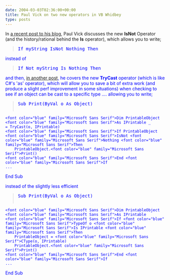 ```yaml
---
date: 2004-03-03T02:36:00+00:00
title: Paul Vick on two new operators in VB Whidbey
type: posts
---
```

In [a recent post to his blog](http://www.panopticoncentral.net/PermaLink.aspx/086feb98-d3d3-4831-a1ba-e8f70c72dac1), Paul Vick discusses the new **IsNot** Operator (and the history/rational behind the **Is** operator), which allows you to write;

> <pre><font color="blue" family="Microsoft Sans Serif">If myString <font color="blue" family="Microsoft Sans Serif">IsNot <font color="blue" family="Microsoft Sans Serif">Nothing <font color="blue" family="Microsoft Sans Serif">Then</pre>

instead of

> <pre><font color="blue" family="Microsoft Sans Serif">If <font color="blue" family="Microsoft Sans Serif">Not myString <font color="blue" family="Microsoft Sans Serif">Is <font color="blue" family="Microsoft Sans Serif">Nothing <font color="blue" family="Microsoft Sans Serif">Then</pre>

and then, [in another post](http://www.panopticoncentral.net/PermaLink.aspx/0d6ba439-8126-427e-952e-3f5fbba33904), he covers the new **TryCast** operator (which is like C#'s 'as' operator), which will allow you to save a bit of extra work (and produce a slight perf improvement in some situations) when checking to see if an object can be cast to a specific type .... allowing you to write;

> <pre><font color="blue" family="Microsoft Sans Serif">Sub <font color="blue" family="Microsoft Sans Serif">Print(<font color="blue" family="Microsoft Sans Serif">ByVal o <font color="blue" family="Microsoft Sans Serif">As <font color="blue" family="Microsoft Sans Serif">Object)
    <font color="blue" family="Microsoft Sans Serif">Dim PrintableObject <font color="blue" family="Microsoft Sans Serif">As IPrintable _        = TryCast(o, IPrintable)
    <font color="blue" family="Microsoft Sans Serif">If PrintableObject <font color="blue" family="Microsoft Sans Serif">IsNot <font color="blue" family="Microsoft Sans Serif">Nothing <font color="blue" family="Microsoft Sans Serif">Then
        PrintableObject.<font color="blue" family="Microsoft Sans Serif">Print()
    <font color="blue" family="Microsoft Sans Serif">End <font color="blue" family="Microsoft Sans Serif">If
    ...
<font color="blue" family="Microsoft Sans Serif">End <font color="blue" family="Microsoft Sans Serif">Sub
</pre>

instead of the slightly less efficient

> <pre><font color="blue" family="Microsoft Sans Serif">Sub <font color="blue" family="Microsoft Sans Serif">Print(<font color="blue" family="Microsoft Sans Serif">ByVal o <font color="blue" family="Microsoft Sans Serif">As <font color="blue" family="Microsoft Sans Serif">Object)
    <font color="blue" family="Microsoft Sans Serif">Dim PrintableObject <font color="blue" family="Microsoft Sans Serif">As IPrintable
    <font color="blue" family="Microsoft Sans Serif">If <font color="blue" family="Microsoft Sans Serif">TypeOf o <font color="blue" family="Microsoft Sans Serif">Is IPrintable <font color="blue" family="Microsoft Sans Serif">Then
        PrintableObject = <font color="blue" family="Microsoft Sans Serif">CType(o, IPrintable)
        PrintableObject.<font color="blue" family="Microsoft Sans Serif">Print()
    <font color="blue" family="Microsoft Sans Serif">End <font color="blue" family="Microsoft Sans Serif">If
    ...
<font color="blue" family="Microsoft Sans Serif">End <font color="blue" family="Microsoft Sans Serif">Sub
</pre>
